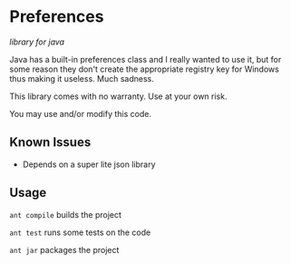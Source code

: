 # Preferences
*library for java*

Java has a built-in preferences class and I really wanted to use it, but for some reason they don't create the appropriate registry key for Windows thus making it useless. Much sadness.

This library comes with no warranty. Use at your own risk.

You may use and/or modify this code.

## Known Issues
* Depends on a super lite json library

## Usage

`ant compile` builds the project

`ant test` runs some tests on the code

`ant jar` packages the project

